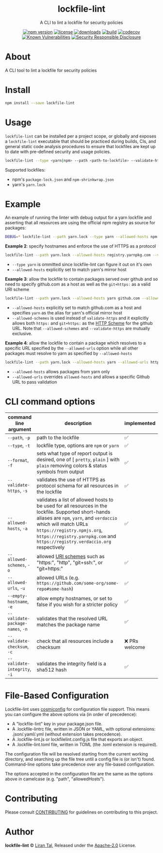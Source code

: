 <p align="center"><h1 align="center">
lockfile-lint

</h1>

<p align="center">
  A CLI to lint a lockfile for security policies
</p>

<p align="center">
<a href="https://www.npmjs.org/package/lockfile-lint"><img src="https://badgen.net/npm/v/lockfile-lint" alt="npm version"/></a>
  <a href="https://www.npmjs.org/package/lockfile-lint"><img src="https://badgen.net/npm/license/lockfile-lint" alt="license"/></a>
  <a href="https://www.npmjs.org/package/lockfile-lint"><img src="https://badgen.net/npm/dt/lockfile-lint" alt="downloads"/></a>
  <a href="https://travis-ci.org/lirantal/lockfile-lint"><img src="https://badgen.net/travis/lirantal/lockfile-lint" alt="build"/></a>
  <a href="https://codecov.io/gh/lirantal/lockfile-lint"><img src="https://badgen.net/codecov/c/github/lirantal/lockfile-lint" alt="codecov"/></a>
<a href="https://snyk.io/test/npm/lockfile-lint"><img src="https://snyk.io/test/npm/lockfile-lint/badge.svg" alt="Known Vulnerabilities" data-canonical-src="https://snyk.io/test/npm/lockfile-lint" style="max-width:100%;"></a>
  <a href="https://github.com/nodejs/security-wg/blob/master/processes/responsible_disclosure_template.md"><img src="https://img.shields.io/badge/Security-Responsible%20Disclosure-yellow.svg" alt="Security Responsible Disclosure" /></a>
</p>

# About

A CLI tool to lint a lockfile for security policies

# Install

```bash
npm install --save lockfile-lint
```

# Usage

`lockfile-lint` can be installed per a project scope, or globally and exposes a `lockfile-lint` executable that should be practiced during builds, CIs, and general static code analysis procedures to ensure that lockfiles are kept up to date with pre-defined security and usage policies.

```bash
lockfile-lint --type <yarn|npm> --path <path-to-lockfile> --validate-https --allowed-hosts <host-to-match> --allowed-urls <urls-to-match>
```

Supported lockfiles:
- npm's `package-lock.json` and `npm-shrinkwrap.json`
- yarn's `yarn.lock`

# Example

An example of running the linter with debug output for a yarn lockfile and asserting that all resources are using the official npm registry as source for packages:

```bash
DEBUG=* lockfile-lint --path yarn.lock --type yarn --allowed-hosts npm
```

**Example 2**: specify hostnames and enforce the use of HTTPS as a protocol

```bash
lockfile-lint --path yarn.lock --allowed-hosts registry.yarnpkg.com --validate-https
```

- `--type yarn` is ommitted since lockfile-lint can figure it out on it's own
- `--allowed-hosts` explicitly set to match yarn's mirror host

**Example 3**: allow the lockfile to contain packages served over github and so need to specify github.com as a host as well as the `git+https:` as a valid URI scheme

```bash
lockfile-lint --path yarn.lock --allowed-hosts yarn github.com --allowed-schemes "https:" "git+https:"
```

- `--allowed-hosts` explicitly set to match github.com as a host and specifies `yarn` as the alias for yarn's official mirror host
- `--allowed-schemes` is used instead of `validate-https` and it explicitly allows both `https:` and `git+https:` as the [HTTP Scheme](https://tools.ietf.org/html/rfc3986#section-3.1) for the github URL. Note that `--allowed-schemes` and `--validate-https` are mutually exclusive.

**Example 4**: allow the lockfile to contain a package which resolves to a specific URL specified by the `--allowed-urls` option while all other packages must resolve to yarn as specified by `--allowed-hosts`

```bash
lockfile-lint --path yarn.lock --allowed-hosts yarn --allowed-urls https://github.com/lirantal/lockfile-lint#d30ce73a3e5977dede29450df1c79b09f02779b2
```

- `--allowed-hosts` allows packages from yarn only
- `--allowed-urls` overrides `allowed-hosts` and allows a specific Github URL to pass validation

# CLI command options

| command line argument            | description                                                                                                                                                                                                                                                                           | implemented   |
| -------------------------------- |---------------------------------------------------------------------------------------------------------------------------------------------------------------------------------------------------------------------------------------------------------------------------------------|---------------|
| `--path`, `-p`                   | path to the lockfile                                                                                                                                                                                                                                                                  | ✅             |
| `--type`, `-t`                   | lockfile type, options are `npm` or `yarn`                                                                                                                                                                                                                                            | ✅             |
| `--format`, `-f` | sets what type of report output is desired, one of [ `pretty`, `plain` ] with `plain` removing colors & status symbols from output                                                                                                                                                    | ✅             |
| `--validate-https`, `-s`         | validates the use of HTTPS as protocol schema for all resources in the lockfile                                                                                                                                                                                                       | ✅             |
| `--allowed-hosts`, `-a`          | validates a list of allowed hosts to be used for all resources in the lockfile. Supported short-hands aliases are `npm`, `yarn`, and `verdaccio` which will match URLs `https://registry.npmjs.org`, `https://registry.yarnpkg.com` and `https://registry.verdaccio.org` respectively | ✅             |
| `--allowed-schemes`, `-o`        | allowed [URI schemes](https://tools.ietf.org/html/rfc2396#section-3.1) such as "https:", "http", "git+ssh:", or "git+https:"                                                                                                                                                          | ✅             |
| `--allowed-urls`, `-u`           | allowed URLs (e.g. `https://github.com/some-org/some-repo#some-hash`)                                                                                                                                                                                                                 | ✅             |
| `--empty-hostname`, `-e`         | allow empty hostnames, or set to false if you wish for a stricter policy                                                                                                                                                                                                              | ✅             |
| `--validate-package-names`, `-n` | validates that the resolved URL matches the package name                                                                                                                                                                                                                              | ✅             |
| `--validate-checksum`, `-c`      | check that all resources include a checksum                                                                                                                                                                                                                                           | ❌ PRs welcome |
| `--validate-integrity`, `-i`     | validates the integrity field is a sha512 hash                                                                                                                                                                                                                                        | ✅             |

# File-Based Configuration

Lockfile-lint uses [cosmiconfig](https://github.com/davidtheclark/cosmiconfig) for configuration file support. This means you can configure the above options via (in order of precedence):

- A "lockfile-lint" key in your package.json file.
- A .lockfile-lintrc file, written in JSON or YAML, with optional extensions: .json/.yaml/.yml (without extension takes precedence).
- A .lockfile-lint.js or lockfilelint.config.js file that exports an object.
- A .lockfile-lint.toml file, written in TOML (the .toml extension is required).

The configuration file will be resolved starting from the current working directory, and searching up the file tree until a config file is (or isn't) found. Command-line options take precedence over any file-based configuration.

The options accepted in the configuration file are the same as the options above in camelcase (e.g. "path", "allowedHosts").

# Contributing

Please consult [CONTIRBUTING](../../CONTRIBUTING.md) for guidelines on contributing to this project.

# Author

**lockfile-lint** © [Liran Tal](https://github.com/lirantal), Released under the [Apache-2.0](./LICENSE) License.
